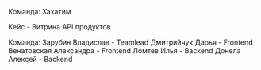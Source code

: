 Команда: Хахатим

Кейс - Витрина API продуктов

Команда:
Зарубин Владислав - Teamlead
Дмитрийчук Дарья - Frontend
Венатовская Александра - Frontend
Ломтев Илья - Backend
Донела Алексей - Backend
